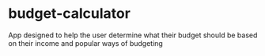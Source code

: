 # budget-calculator
App designed to help the user determine what their budget should be based on their income and popular ways of budgeting
